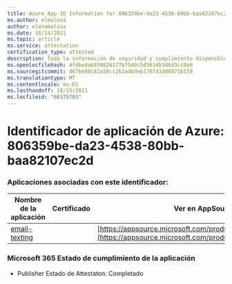 ```yaml
---
title: Azure App ID Information for 806359be-da23-4538-80bb-baa82107ec2d
ms.author: elmalova
author: elenamalova
ms.date: 10/14/2021
ms.topic: article
ms.service: attestation
certification_type: attested
description: Toda la información de seguridad y cumplimiento disponible para 806359be-da23-4538-80bb-baa82107ec2d.
ms.openlocfilehash: 4fdbeda6458626177b75d0c5d5634b3d6d3cc8e6
ms.sourcegitcommit: d67be08c82a50cc263a4bdeb176f41dd60716159
ms.translationtype: MT
ms.contentlocale: es-ES
ms.lasthandoff: 10/15/2021
ms.locfileid: "60375703"
---
```

# <a name="azure-app-id-806359be-da23-4538-80bb-baa82107ec2d"></a>Identificador de aplicación de Azure: 806359be-da23-4538-80bb-baa82107ec2d


### <a name="apps-associated-with-this-id"></a>Aplicaciones asociadas con este identificador:
| **Nombre de la aplicación** | **Certificado** | **Ver en AppSource** |
|--------------|---------------|-----------------------|
| [email-texting](https://docs.microsoft.com/microsoft-365-app-certification/forward/WA200003086) |  | [https://appsource.microsoft.com/product/office/WA200003086](https://appsource.microsoft.com/product/office/WA200003086) |

### <a name="microsoft-365-app-compliance-status"></a>Microsoft 365 Estado de cumplimiento de la aplicación
- Publisher Estado de Attestaton: Completado

